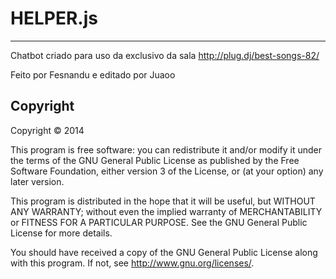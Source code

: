 HELPER.js
========


-----

Chatbot criado para uso da exclusivo da sala http://plug.dj/best-songs-82/

Feito por Fesnandu e editado por Juaoo




Copyright
---------

Copyright &copy; 2014
 
This program is free software: you can redistribute it and/or modify
it under the terms of the GNU General Public License as published by
the Free Software Foundation, either version 3 of the License, or
(at your option) any later version.

This program is distributed in the hope that it will be useful,
but WITHOUT ANY WARRANTY; without even the implied warranty of
MERCHANTABILITY or FITNESS FOR A PARTICULAR PURPOSE.  See the
GNU General Public License for more details.

You should have received a copy of the GNU General Public License
along with this program.  If not, see http://www.gnu.org/licenses/.


